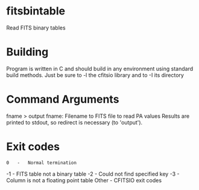 # fitsbintable
Read FITS binary tables

# Building
Program is written in C and should build in any environment using standard build methods. Just be sure to -l the cfitsio library and to -I its directory

# Command Arguments
fname > output
fname: Filename to FITS file to read PA values
Results are printed to stdout, so redirect is necessary (to 'output').

# Exit codes
    0   -   Normal termination
   -1   -   FITS table not a binary table
   -2   -   Could not find specified key
   -3   -   Column is not a floating point table
Other   -   CFITSIO exit codes
